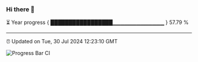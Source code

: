 ### Hi there 👋

⏳ Year progress { █████████████████▁▁▁▁▁▁▁▁▁▁▁▁▁ } 57.79 %

---

⏰ Updated on Tue, 30 Jul 2024 12:23:10 GMT

![Progress Bar CI](https://github.com/liununu/liununu/workflows/Progress%20Bar%20CI/badge.svg)
